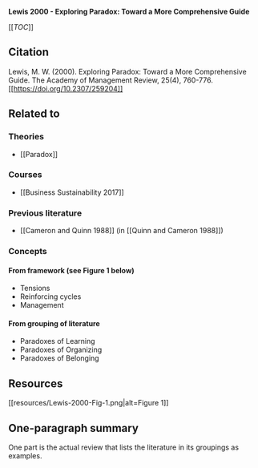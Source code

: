 **Lewis 2000 - Exploring Paradox: Toward a More Comprehensive Guide**

[[_TOC_]]

## Citation
Lewis, M. W. (2000). Exploring Paradox: Toward a More Comprehensive Guide. The Academy of Management Review, 25(4), 760-776. [[https://doi.org/10.2307/259204]]

## Related to

### Theories
* [[Paradox]]

### Courses
* [[Business Sustainability 2017]]

### Previous literature
* [[Cameron and Quinn 1988]] (in [[Quinn and Cameron 1988]])

### Concepts

#### From framework (see Figure 1 below)
* Tensions
* Reinforcing cycles
* Management

#### From grouping of literature
* Paradoxes of Learning
* Paradoxes of Organizing
* Paradoxes of Belonging

## Resources
[[resources/Lewis-2000-Fig-1.png|alt=Figure 1]]

## One-paragraph summary
One part is the actual review that lists the literature in its groupings as examples.